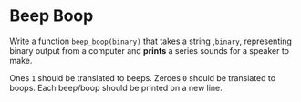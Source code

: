 # Beep Boop

Write a function `beep_boop(binary)` that takes a string ,`binary`, representing binary output from a computer and **prints** a series sounds for a speaker to make.

Ones `1` should be translated to beeps. Zeroes `0` should be translated to boops. Each beep/boop should be printed on a new line.
